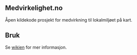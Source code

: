 ## Medvirkelighet.no

Åpen kildekode prosjekt for medvirkning til lokalmiljøet på kart.

## Bruk
Se [wikien](https://github.com/medvirkelighet/medvirkelighet/wiki) for mer informasjon.

